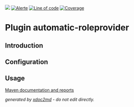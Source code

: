![](https://dev.lutece.paris.fr/jenkins/buildStatus/icon?job=auth-plugin-automatic-roleprovider-deploy)
[![Alerte](https://dev.lutece.paris.fr/sonar/api/project_badges/measure?project=fr.paris.lutece.plugins%3Aplugin-automaticroleprovider&metric=alert_status)](https://dev.lutece.paris.fr/sonar/dashboard?id=fr.paris.lutece.plugins%3Aplugin-automaticroleprovider)
[![Line of code](https://dev.lutece.paris.fr/sonar/api/project_badges/measure?project=fr.paris.lutece.plugins%3Aplugin-automaticroleprovider&metric=ncloc)](https://dev.lutece.paris.fr/sonar/dashboard?id=fr.paris.lutece.plugins%3Aplugin-automaticroleprovider)
[![Coverage](https://dev.lutece.paris.fr/sonar/api/project_badges/measure?project=fr.paris.lutece.plugins%3Aplugin-automaticroleprovider&metric=coverage)](https://dev.lutece.paris.fr/sonar/dashboard?id=fr.paris.lutece.plugins%3Aplugin-automaticroleprovider)

# Plugin automatic-roleprovider

## Introduction



## Configuration



## Usage




[Maven documentation and reports](https://dev.lutece.paris.fr/plugins/plugin-automaticroleprovider/)



 *generated by [xdoc2md](https://github.com/lutece-platform/tools-maven-xdoc2md-plugin) - do not edit directly.*